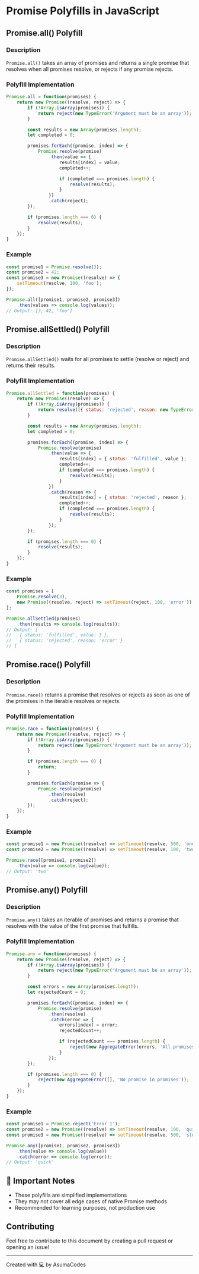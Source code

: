 # Promise Polyfills in JavaScript

## Promise.all() Polyfill

### Description
`Promise.all()` takes an array of promises and returns a single promise that resolves when all promises resolve, or rejects if any promise rejects.

### Polyfill Implementation
```javascript
Promise.all = function(promises) {
    return new Promise((resolve, reject) => {
        if (!Array.isArray(promises)) {
            return reject(new TypeError('Argument must be an array'));
        }

        const results = new Array(promises.length);
        let completed = 0;

        promises.forEach((promise, index) => {
            Promise.resolve(promise)
                .then(value => {
                    results[index] = value;
                    completed++;

                    if (completed === promises.length) {
                        resolve(results);
                    }
                })
                .catch(reject);
        });

        if (promises.length === 0) {
            resolve(results);
        }
    });
}
```

### Example
```javascript
const promise1 = Promise.resolve(3);
const promise2 = 42;
const promise3 = new Promise((resolve) => {
    setTimeout(resolve, 100, 'foo');
});

Promise.all([promise1, promise2, promise3])
    .then(values => console.log(values));
// Output: [3, 42, 'foo']
```

## Promise.allSettled() Polyfill

### Description
`Promise.allSettled()` waits for all promises to settle (resolve or reject) and returns their results.

### Polyfill Implementation
```javascript
Promise.allSettled = function(promises) {
    return new Promise((resolve) => {
        if (!Array.isArray(promises)) {
            return resolve([{ status: 'rejected', reason: new TypeError('Argument must be an array') }]);
        }

        const results = new Array(promises.length);
        let completed = 0;

        promises.forEach((promise, index) => {
            Promise.resolve(promise)
                .then(value => {
                    results[index] = { status: 'fulfilled', value };
                    completed++;
                    if (completed === promises.length) {
                        resolve(results);
                    }
                })
                .catch(reason => {
                    results[index] = { status: 'rejected', reason };
                    completed++;
                    if (completed === promises.length) {
                        resolve(results);
                    }
                });
        });

        if (promises.length === 0) {
            resolve(results);
        }
    });
}
```

### Example
```javascript
const promises = [
    Promise.resolve(3),
    new Promise((resolve, reject) => setTimeout(reject, 100, 'error'))
];

Promise.allSettled(promises)
    .then(results => console.log(results));
// Output: [
//   { status: 'fulfilled', value: 3 },
//   { status: 'rejected', reason: 'error' }
// ]
```

## Promise.race() Polyfill

### Description
`Promise.race()` returns a promise that resolves or rejects as soon as one of the promises in the iterable resolves or rejects.

### Polyfill Implementation
```javascript
Promise.race = function(promises) {
    return new Promise((resolve, reject) => {
        if (!Array.isArray(promises)) {
            return reject(new TypeError('Argument must be an array'));
        }

        if (promises.length === 0) {
            return;
        }

        promises.forEach(promise => {
            Promise.resolve(promise)
                .then(resolve)
                .catch(reject);
        });
    });
}
```

### Example
```javascript
const promise1 = new Promise((resolve) => setTimeout(resolve, 500, 'one'));
const promise2 = new Promise((resolve) => setTimeout(resolve, 100, 'two'));

Promise.race([promise1, promise2])
    .then(value => console.log(value));
// Output: 'two'
```

## Promise.any() Polyfill

### Description
`Promise.any()` takes an iterable of promises and returns a promise that resolves with the value of the first promise that fulfills.

### Polyfill Implementation
```javascript
Promise.any = function(promises) {
    return new Promise((resolve, reject) => {
        if (!Array.isArray(promises)) {
            return reject(new TypeError('Argument must be an array'));
        }

        const errors = new Array(promises.length);
        let rejectedCount = 0;

        promises.forEach((promise, index) => {
            Promise.resolve(promise)
                .then(resolve)
                .catch(error => {
                    errors[index] = error;
                    rejectedCount++;

                    if (rejectedCount === promises.length) {
                        reject(new AggregateError(errors, 'All promises were rejected'));
                    }
                });
        });

        if (promises.length === 0) {
            reject(new AggregateError([], 'No promise in promises'));
        }
    });
}
```

### Example
```javascript
const promise1 = Promise.reject('Error 1');
const promise2 = new Promise((resolve) => setTimeout(resolve, 100, 'quick'));
const promise3 = new Promise((resolve) => setTimeout(resolve, 500, 'slow'));

Promise.any([promise1, promise2, promise3])
    .then(value => console.log(value))
    .catch(error => console.log(error));
// Output: 'quick'
```

## 🚨 Important Notes
- These polyfills are simplified implementations
- They may not cover all edge cases of native Promise methods
- Recommended for learning purposes, not production use

## Contributing
Feel free to contribute to this document by creating a pull request or opening an issue!

---
Created with 💻 by AsumaCodes
